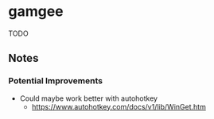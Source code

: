 # gamgee

TODO

## Notes

### Potential Improvements

- Could maybe work better with autohotkey
	- https://www.autohotkey.com/docs/v1/lib/WinGet.htm
